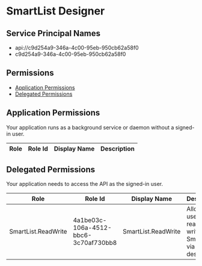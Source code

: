 # SmartList Designer
## Service Principal Names
- api://c9d254a9-346a-4c00-95eb-950cb62a58f0
- c9d254a9-346a-4c00-95eb-950cb62a58f0

 ## Permissions
- [Application Permissions](#application-permissions)
- [Delegated Permissions](#delegated-permissions)

## Application Permissions
Your application runs as a background service or daemon without a signed-in user.

| Role | Role Id | Display Name | Description |
|---|---|---|---|

## Delegated Permissions
Your application needs to access the API as the signed-in user. 

| Role | Role Id | Display Name | Description |
|---|---|---|---|
| SmartList.ReadWrite | 4a1be03c-106a-4512-bbc6-3c70af730bb8 | SmartList.ReadWrite | Allows a user to read and write SmartLists via the designer. |

